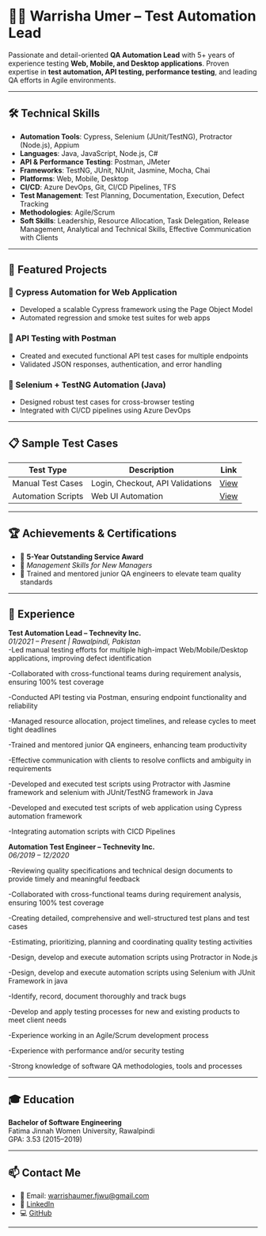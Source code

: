 # 👩‍💻 Warrisha Umer – Test Automation Lead

Passionate and detail-oriented **QA Automation Lead** with 5+ years of experience testing **Web, Mobile, and Desktop applications**. Proven expertise in **test automation, API testing, performance testing**, and leading QA efforts in Agile environments.

---

## 🛠️ Technical Skills

- **Automation Tools**: Cypress, Selenium (JUnit/TestNG), Protractor (Node.js), Appium  
- **Languages**: Java, JavaScript, Node.js, C#  
- **API & Performance Testing**: Postman, JMeter  
- **Frameworks**: TestNG, JUnit, NUnit, Jasmine, Mocha, Chai  
- **Platforms**: Web, Mobile, Desktop  
- **CI/CD**: Azure DevOps, Git, CI/CD Pipelines, TFS  
- **Test Management**: Test Planning, Documentation, Execution, Defect Tracking  
- **Methodologies**: Agile/Scrum
- **Soft Skills**: Leadership, Resource Allocation, Task Delegation, Release Management, Analytical and Technical Skills, Effective Communication with Clients

---

## 🚀 Featured Projects

### 🔹 Cypress Automation for Web Application
- Developed a scalable Cypress framework using the Page Object Model
- Automated regression and smoke test suites for web apps

### 🔹 API Testing with Postman
- Created and executed functional API test cases for multiple endpoints
- Validated JSON responses, authentication, and error handling

### 🔹 Selenium + TestNG Automation (Java)
- Designed robust test cases for cross-browser testing
- Integrated with CI/CD pipelines using Azure DevOps

---

## 📋 Sample Test Cases

| Test Type          | Description                      | Link         |
|--------------------|----------------------------------|--------------|
| Manual Test Cases  | Login, Checkout, API Validations | [View](https://docs.google.com/spreadsheets/d/1ZekCkr89OnUehr7SVZzgeT14MAmw-Rny/edit?usp=sharing&ouid=115906125699289151512&rtpof=true&sd=true)    |
| Automation Scripts | Web UI Automation                | [View](https://docs.google.com/spreadsheets/d/1eh_OUsTUEWHwufF3AwFt8bhUCngja5-w/edit?usp=sharing&ouid=115906125699289151512&rtpof=true&sd=true)    |

---

## 🏆 Achievements & Certifications

- 🏅 **5-Year Outstanding Service Award**
- 📜 *Management Skills for New Managers*
- 🧪 Trained and mentored junior QA engineers to elevate team quality standards

---

## 📌 Experience

**Test Automation Lead – Technevity Inc.**  
*01/2021 – Present | Rawalpindi, Pakistan*  
-Led manual testing efforts for multiple high-impact Web/Mobile/Desktop applications, improving defect identification

-Collaborated with cross-functional teams during requirement analysis, ensuring 100% test coverage

-Conducted API testing via Postman, ensuring endpoint functionality and reliability

-Managed resource allocation, project timelines, and release cycles to meet tight deadlines

-Trained and mentored junior QA engineers, enhancing team productivity

-Effective communication with clients to resolve conflicts and ambiguity in requirements

-Developed and executed test scripts using Protractor with Jasmine framework and selenium with JUnit/TestNG framework in Java

-Developed and executed test scripts of web application using Cypress automation framework

-Integrating automation scripts with CICD Pipelines


**Automation Test Engineer – Technevity Inc.**  
*06/2019 – 12/2020*

-Reviewing quality specifications and technical design documents to provide timely and meaningful feedback

-Collaborated with cross-functional teams during requirement analysis, ensuring 100% test coverage

-Creating detailed, comprehensive and well-structured test plans and test cases

-Estimating, prioritizing, planning and coordinating quality testing activities

-Design, develop and execute automation scripts using Protractor in Node.js

-Design, develop and execute automation scripts using Selenium with JUnit Framework in java

-Identify, record, document thoroughly and track bugs

-Develop and apply testing processes for new and existing products to meet client needs

-Experience working in an Agile/Scrum development process

-Experience with performance and/or security testing

-Strong knowledge of software QA methodologies, tools and processes

---

## 🎓 Education

**Bachelor of Software Engineering**  
Fatima Jinnah Women University, Rawalpindi  
GPA: 3.53 (2015–2019)

---

## 📫 Contact Me

- 📧 Email: warrishaumer.fjwu@gmail.com  
- 🔗 [LinkedIn](https://linkedin.com/in/warrisha-umer-6328301a0)  
- 💻 [GitHub](https://github.com/WarrishaUmer1)
---

